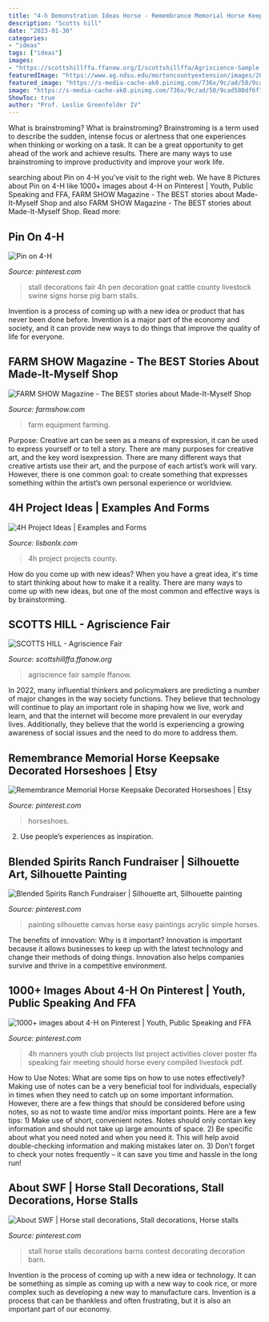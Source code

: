 ```yaml
---
title: "4-h Demonstration Ideas Horse - Remembrance Memorial Horse Keepsake Decorated Horseshoes"
description: "Scotts hill"
date: "2023-01-30"
categories:
- "ideas"
tags: ["ideas"]
images:
- "https://scottshillffa.ffanow.org/I/scottshillffa/Agriscience-Sample.JPG"
featuredImage: "https://www.ag.ndsu.edu/mortoncountyextension/images/2012-new-4-h-goat-exhibitors"
featured_image: "https://s-media-cache-ak0.pinimg.com/736x/9c/ad/50/9cad500df6f730e7f0f9b10c0ea4629d.jpg"
image: "https://s-media-cache-ak0.pinimg.com/736x/9c/ad/50/9cad500df6f730e7f0f9b10c0ea4629d.jpg"
ShowToc: true
author: "Prof. Leslie Greenfelder IV"
---
```



What is brainstroming?
What is brainstroming? Brainstroming is a term used to describe the sudden, intense focus or alertness that one experiences when thinking or working on a task. It can be a great opportunity to get ahead of the work and achieve results. There are many ways to use brainstroming to improve productivity and improve your work life.

	

		
searching about Pin on 4-H you've visit to the right web. We have 8 Pictures about Pin on 4-H like 1000+ images about 4-H on Pinterest | Youth, Public Speaking and FFA, FARM SHOW Magazine - The BEST stories about Made-It-Myself Shop and also FARM SHOW Magazine - The BEST stories about Made-It-Myself Shop. Read more:
		
    
## Pin On 4-H

<img loading=lazy src="https://i.pinimg.com/736x/18/2b/71/182b7164600b68edfab005648e7db295--stall-decorations--h.jpg" onerror="this.onerror=null;this.src='https://tse4.mm.bing.net/th?id=OIP.CLsVPebuY5FJhodGLHZ70AHaEK&amp;pid=15.1';" alt="Pin on 4-H">

_Source: pinterest.com_

>stall decorations fair 4h pen decoration goat cattle county livestock swine signs horse pig barn stalls. 

	

Invention is a process of coming up with a new idea or product that has never been done before. Invention is a major part of the economy and society, and it can provide new ways to do things that improve the quality of life for everyone.

    
## FARM SHOW Magazine - The BEST Stories About Made-It-Myself Shop

<img loading=lazy src="https://www.farmshow.com/images/articles/20/3/23827_l.jpg" onerror="this.onerror=null;this.src='https://tse3.mm.bing.net/th?id=OIP.t43dPeFuRIoh9VeXEEEZzwHaFR&amp;pid=15.1';" alt="FARM SHOW Magazine - The BEST stories about Made-It-Myself Shop">

_Source: farmshow.com_

>farm equipment farming. 

	

Purpose:
Creative art can be seen as a means of expression, it can be used to express yourself or to tell a story. There are many purposes for creative art, and the key word isexpression. There are many different ways that creative artists use their art, and the purpose of each artist’s work will vary. However, there is one common goal: to create something that expresses something within the artist’s own personal experience or worldview.

    
## 4H Project Ideas | Examples And Forms

<img loading=lazy src="https://www.ag.ndsu.edu/mortoncountyextension/images/2012-new-4-h-goat-exhibitors" onerror="this.onerror=null;this.src='https://tse4.mm.bing.net/th?id=OIP.vDIxgdVJis83S5JChCiz5gHaE-&amp;pid=15.1';" alt="4H Project Ideas | Examples and Forms">

_Source: lisbonlx.com_

>4h project projects county. 

	

How do you come up with new ideas?
When you have a great idea, it's time to start thinking about how to make it a reality. There are many ways to come up with new ideas, but one of the most common and effective ways is by brainstorming.

    
## SCOTTS HILL - Agriscience Fair

<img loading=lazy src="https://scottshillffa.ffanow.org/I/scottshillffa/Agriscience-Sample.JPG" onerror="this.onerror=null;this.src='https://tse1.mm.bing.net/th?id=OIP.dxHQzlLEISjsl5tziEA6FQHaFo&amp;pid=15.1';" alt="SCOTTS HILL - Agriscience Fair">

_Source: scottshillffa.ffanow.org_

>agriscience fair sample ffanow. 

	

In 2022, many influential thinkers and policymakers are predicting a number of major changes in the way society functions. They believe that technology will continue to play an important role in shaping how we live, work and learn, and that the internet will become more prevalent in our everyday lives. Additionally, they believe that the world is experiencing a growing awareness of social issues and the need to do more to address them.

    
## Remembrance Memorial Horse Keepsake Decorated Horseshoes | Etsy

<img loading=lazy src="https://i.pinimg.com/736x/95/7a/b4/957ab40c8fcd8fa84c813404f165d84b.jpg" onerror="this.onerror=null;this.src='https://tse4.mm.bing.net/th?id=OIP.zjnMvZLSD_lHI_tne437jQHaJ3&amp;pid=15.1';" alt="Remembrance Memorial Horse Keepsake Decorated Horseshoes | Etsy">

_Source: pinterest.com_

>horseshoes. 

	

2. Use people’s experiences as inspiration.

    
## Blended Spirits Ranch Fundraiser | Silhouette Art, Silhouette Painting

<img loading=lazy src="https://i.pinimg.com/originals/9d/78/44/9d7844c09edf069d0fc8c2da146e13f1.jpg" onerror="this.onerror=null;this.src='https://tse1.mm.bing.net/th?id=OIP.yb_Qvg2hXaB96-5jWhpk3AHaJl&amp;pid=15.1';" alt="Blended Spirits Ranch Fundraiser | Silhouette art, Silhouette painting">

_Source: pinterest.com_

>painting silhouette canvas horse easy paintings acrylic simple horses. 

	

The benefits of innovation: Why is it important?
Innovation is important because it allows businesses to keep up with the latest technology and change their methods of doing things. Innovation also helps companies survive and thrive in a competitive environment.

    
## 1000+ Images About 4-H On Pinterest | Youth, Public Speaking And FFA

<img loading=lazy src="https://s-media-cache-ak0.pinimg.com/736x/9c/ad/50/9cad500df6f730e7f0f9b10c0ea4629d.jpg" onerror="this.onerror=null;this.src='https://tse4.mm.bing.net/th?id=OIP.Egs43mNzVR-jzqSHP2MdAwHaLP&amp;pid=15.1';" alt="1000+ images about 4-H on Pinterest | Youth, Public Speaking and FFA">

_Source: pinterest.com_

>4h manners youth club projects list project activities clover poster ffa speaking fair meeting should horse every compiled livestock pdf. 

	

How to Use Notes: What are some tips on how to use notes effectively?
Making use of notes can be a very beneficial tool for individuals, especially in times when they need to catch up on some important information. However, there are a few things that should be considered before using notes, so as not to waste time and/or miss important points. Here are a few tips: 1) Make use of short, convenient notes. Notes should only contain key information and should not take up large amounts of space. 2) Be specific about what you need noted and when you need it. This will help avoid double-checking information and making mistakes later on. 3) Don’t forget to check your notes frequently – it can save you time and hassle in the long run!

    
## About SWF | Horse Stall Decorations, Stall Decorations, Horse Stalls

<img loading=lazy src="https://i.pinimg.com/originals/5c/28/c7/5c28c74fdd02075cf6ee0c14ed671a13.jpg" onerror="this.onerror=null;this.src='https://tse1.mm.bing.net/th?id=OIP.pV6CjTIt2p435U-JMnRHwAHaJ4&amp;pid=15.1';" alt="About SWF | Horse stall decorations, Stall decorations, Horse stalls">

_Source: pinterest.com_

>stall horse stalls decorations barns contest decorating decoration barn. 

	

Invention is the process of coming up with a new idea or technology. It can be something as simple as coming up with a new way to cook rice, or more complex such as developing a new way to manufacture cars. Invention is a process that can be thankless and often frustrating, but it is also an important part of our economy.

